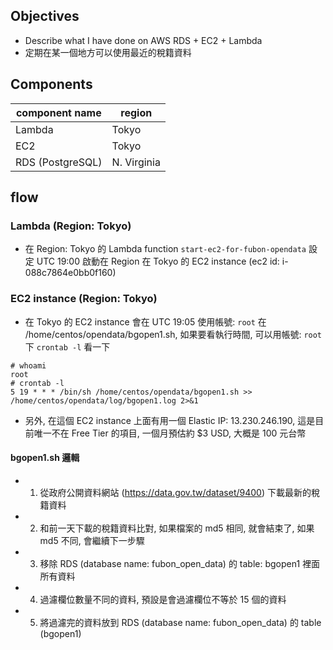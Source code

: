## Objectives
- Describe what I have done on AWS RDS + EC2 + Lambda
- 定期在某一個地方可以使用最近的稅籍資料

## Components

| component name | region |
|--|--|
| Lambda | Tokyo |
| EC2 | Tokyo |
| RDS (PostgreSQL) | N. Virginia |

## flow
### Lambda (Region: Tokyo)
- 在 Region: Tokyo 的 Lambda function ``` start-ec2-for-fubon-opendata ``` 設定 UTC 19:00 啟動在 Region 在 Tokyo 的 EC2 instance (ec2 id: i-088c7864e0bb0f160)

### EC2 instance (Region: Tokyo)
- 在 Tokyo 的 EC2 instance 會在 UTC 19:05 使用帳號: ``` root ``` 在 /home/centos/opendata/bgopen1.sh, 如果要看執行時間, 可以用帳號: ``` root ``` 下 ```crontab -l``` 看一下

```
# whoami
root
# crontab -l 
5 19 * * * /bin/sh /home/centos/opendata/bgopen1.sh >> /home/centos/opendata/log/bgopen1.log 2>&1
```
- 另外, 在這個 EC2 instance 上面有用一個 Elastic IP: 13.230.246.190, 這是目前唯一不在 Free Tier 的項目, 一個月預估約 $3 USD, 大概是 100 元台幣
#### bgopen1.sh 邏輯
- 1. 從政府公開資料網站 (https://data.gov.tw/dataset/9400) 下載最新的稅籍資料
- 2. 和前一天下載的稅籍資料比對, 如果檔案的 md5 相同, 就會結束了, 如果 md5 不同, 會繼續下一步驟
- 3. 移除 RDS (database name: fubon_open_data) 的 table: bgopen1 裡面所有資料
- 4. 過濾欄位數量不同的資料, 預設是會過濾欄位不等於 15 個的資料
- 5. 將過濾完的資料放到 RDS (database name: fubon_open_data) 的 table (bgopen1) 


